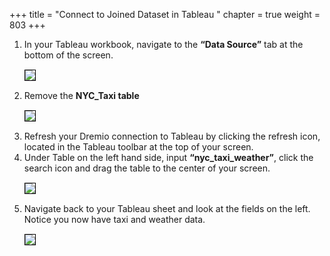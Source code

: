 +++
title = "Connect to Joined Dataset in Tableau "
chapter = true
weight = 803
+++

<div style="text-align: left">
    </div>
    <ol>
       <li> In your Tableau workbook, navigate to the <b>“Data Source”</b> tab at the bottom of the screen.  
</li>

  <img src="../../images/dremio68.png" style="margin:15px 0px; border:1px solid black"/>

 <li> Remove the <b>NYC_Taxi table</b>
</li>
        
  <img src="../../images/dremio69.png" style="margin:15px 0px; border:1px solid black"/>
        
  <li>Refresh your Dremio connection to Tableau by clicking the refresh icon, located in the Tableau toolbar at the top of your screen.  
 </li>
 
 <li>
  Under Table on the left hand side, input <b>“nyc_taxi_weather”</b>, click the search icon and drag the table to the center of your screen.

 </li>
                             <img src="../../images/dremio70.png" style="margin:15px 0px; border:1px solid black"/>
 <li>
 Navigate back to your Tableau sheet and look at the fields on the left.  Notice you now have taxi and weather data.  
 </li>
                    <img src="../../images/dremio71.png" style="margin:15px 0px; border:1px solid black"/>
</ol>

